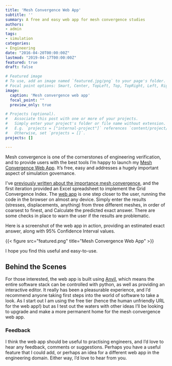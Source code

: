 ```yaml
---
title: 'Mesh Convergence Web App'
subtitle: ''
summary: A free and easy web app for mesh convergence studies
authors:
- admin
tags:
- simulation
categories:
- Engineering
date: "2016-04-20T00:00:00Z"
lastmod: "2019-04-17T00:00:00Z"
featured: true
draft: false

# Featured image
# To use, add an image named `featured.jpg/png` to your page's folder.
# Focal point options: Smart, Center, TopLeft, Top, TopRight, Left, Right, BottomLeft, Bottom, BottomRight
image:
  caption: 'Mesh convergence web app'
  focal_point: ""
  preview_only: true

# Projects (optional).
#   Associate this post with one or more of your projects.
#   Simply enter your project's folder or file name without extension.
#   E.g. `projects = ["internal-project"]` references `content/project/deep-learning/index.md`.
#   Otherwise, set `projects = []`.
projects: []

---
```


Mesh convergence is one of the cornerstones of engineering verification, and to provide users with the best tools I’m happy to launch my [Mesh Convergence Web App](https://5saa6uexu443lbp7.anvilapp.net/). It’s free, easy and addresses a hugely important aspect of simulation governance. 

I've [previously written about the importance mesh convergence](https://nickjstevens.netlify.com/post/richardson-extrapolation-and-grid-convergence/), and the first iteration provided an Excel spreadsheet to implement the Grid Convergence Index. The [web app](https://5saa6uexu443lbp7.anvilapp.net/) is one step closer to the user, running the code in the browser on almost any device. Simply enter the results (stresses, displacements, anything) from three different meshes, in order of coarsest to finest, and Calculate the predicted exact answer. There are some checks in place to warn the user if the results are problematic.

Here is a screenshot of the web app in action, providing an estimated exact answer, along with 95% Confidence Interval values.

{{< figure src="featured.png" title="Mesh Convergence Web App" >}}

I hope you find this useful and easy-to-use.

## Behind the Scenes

For those interested, the web app is built using [Anvil](https://anvil.works/), which means the entire software stack can be controlled with python, as well as providing an interactive editor. It really has been a pleasurable experience, and I’d recommend anyone taking first steps into the world of software to take a look. As I start out I am using the free tier (hence the human unfriendly URL for the web app!) but as I test out the waters with other ideas I’ll be looking to upgrade and make a more permanent home for the mesh convergence web app.

### Feedback

I think the web app should be useful to practising engineers, and I’d love to hear any feedback, comments or suggestions. Perhaps you have a useful feature that I could add, or perhaps an idea for a different web app in the engineering domain. Either way, I’d love to hear from you.